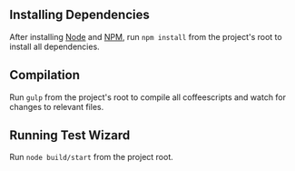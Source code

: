 ## Installing Dependencies

After installing [Node](http://nodejs.org/) and [NPM](https://github.com/npm/npm), run `npm install` from the project's root to install all dependencies.


## Compilation

Run `gulp` from the project's root to compile all coffeescripts and watch for changes to relevant files.


## Running Test Wizard

Run `node build/start` from the project root.